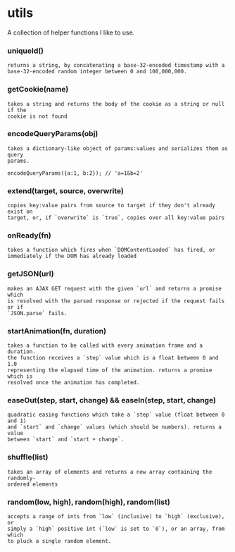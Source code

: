 # utils
A collection of helper functions I like to use.


### uniqueId()
    returns a string, by concatenating a base-32-encoded timestamp with a
    base-32-encoded random integer between 0 and 100,000,000.

### getCookie(name)
    takes a string and returns the body of the cookie as a string or null if the
    cookie is not found

### encodeQueryParams(obj)
    takes a dictionary-like object of params:values and serializes them as query
    params.

```
encodeQueryParams({a:1, b:2}); // 'a=1&b=2'
```

### extend(target, source, overwrite)
    copies key:value pairs from source to target if they don't already exist on
    target, or, if `overwrite` is `true`, copies over all key:value pairs

### onReady(fn)
    takes a function which fires when `DOMContentLoaded` has fired, or
    immediately if the DOM has already loaded

### getJSON(url)
    makes an AJAX GET request with the given `url` and returns a promise which
    is resolved with the parsed response or rejected if the request fails or if
    `JSON.parse` fails.

### startAnimation(fn, duration)
    takes a function to be called with every animation frame and a duration.
    the function receives a `step` value which is a float between 0 and 1.0
    representing the elapsed time of the animation. returns a promise which is
    resolved once the animation has completed.

### easeOut(step, start, change) && easeIn(step, start, change)
    quadratic easing functions which take a `step` value (float between 0 and 1)
    and `start` and `change` values (which should be numbers). returns a value
    between `start` and `start + change`.

### shuffle(list)
    takes an array of elements and returns a new array containing the randomly-
    ordered elements

### random(low, high), random(high), random(list)
    accepts a range of ints from `low` (inclusive) to `high` (exclusive), or
    simply a `high` positive int (`low` is set to `0`), or an array, from which
    to pluck a single random element.
